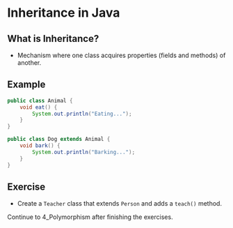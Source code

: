 # Inheritance in Java

## What is Inheritance?
- Mechanism where one class acquires properties (fields and methods) of another.

## Example
```java
public class Animal {
    void eat() {
        System.out.println("Eating...");
    }
}

public class Dog extends Animal {
    void bark() {
        System.out.println("Barking...");
    }
}
```

## Exercise
- Create a `Teacher` class that extends `Person` and adds a `teach()` method.

Continue to 4_Polymorphism after finishing the exercises.
